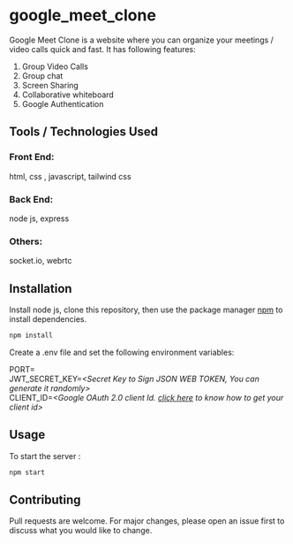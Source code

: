 # google_meet_clone

Google Meet Clone is a website where you can organize your meetings / video calls quick and fast. It has following features:

1. Group Video Calls
2. Group chat
3. Screen Sharing
4. Collaborative whiteboard
5. Google Authentication 

## Tools / Technologies Used

### Front End:

html, css , javascript, tailwind css

### Back End:

node js, express

### Others:

socket.io, webrtc

## Installation

Install node js, clone this repository, then use the package manager [npm](https://www.npmjs.com/package/npm) to install dependencies.

```bash
npm install
```

Create a .env file and set the following environment variables:

PORT=*<Port Number>*  
JWT_SECRET_KEY=*<Secret Key to Sign JSON WEB TOKEN, You can generate it randomly>*  
CLIENT_ID=*<Google OAuth 2.0 client Id. [click here](https://developers.google.com/identity/gsi/web/guides/get-google-api-clientid#get_your_google_api_client_id) to know how to get your client id>*

## Usage
  
To start the server :  
  
```bash
npm start
```

## Contributing
Pull requests are welcome. For major changes, please open an issue first to discuss what you would like to change.

